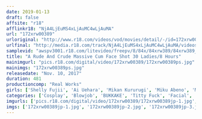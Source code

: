 ```yaml
---
date: 2019-01-13
draft: false
affsite: "r18"
afflinkr18: "NjA4LjEuMS4xLjAuMC4wLjAuMA"
url: "172xrw00389"
urloriginal: "http://www.r18.com/videos/vod/movies/detail/-/id=172xrw00389"
urlfinal: "http://media.r18.com/track/NjA4LjEuMS4xLjAuMC4wLjAuMA/videos/vod/movies/detail/-/id=172xrw00389"
samplevid: "awspv3001.r18.com/litevideo/freepv/8/84x/84xrw389/84xrw389_dmb_w.mp4"
title: "A Rude And Crude Massive Cum Face Shot 30 Ladies/8 Hours"
mainimgurl: "pics.r18.com/digital/video/172xrw00389/172xrw00389ps.jpg"
mainimgs: "172xrw00389ps.jpg"
releasedate: "Nov. 10, 2017"
duration: 481
productioncomp: "Real Works"
girls: ['Shelly Fujii', 'Ai Uehara', 'Mikan Kururugi', 'Miku Abeno', 'Minami Natsuki', 'Kanna Misaki', 'Nozomi Mikimoto', 'Shion Fujimoto', 'Shizuku Amai', 'Kanna Kitayama']
categories: ['Cosplay', 'Blowjob', 'BUKKAKE', 'Titty Fuck', 'Facial', 'Over 4 Hours', 'Hi-Def']
imgurls: ['pics.r18.com/digital/video/172xrw00389/172xrw00389jp-1.jpg', 'pics.r18.com/digital/video/172xrw00389/172xrw00389jp-2.jpg', 'pics.r18.com/digital/video/172xrw00389/172xrw00389jp-3.jpg', 'pics.r18.com/digital/video/172xrw00389/172xrw00389jp-4.jpg', 'pics.r18.com/digital/video/172xrw00389/172xrw00389jp-5.jpg', 'pics.r18.com/digital/video/172xrw00389/172xrw00389jp-6.jpg', 'pics.r18.com/digital/video/172xrw00389/172xrw00389jp-7.jpg', 'pics.r18.com/digital/video/172xrw00389/172xrw00389jp-8.jpg', 'pics.r18.com/digital/video/172xrw00389/172xrw00389jp-9.jpg', 'pics.r18.com/digital/video/172xrw00389/172xrw00389jp-10.jpg', 'pics.r18.com/digital/video/172xrw00389/172xrw00389jp-11.jpg', 'pics.r18.com/digital/video/172xrw00389/172xrw00389jp-12.jpg', 'pics.r18.com/digital/video/172xrw00389/172xrw00389jp-13.jpg', 'pics.r18.com/digital/video/172xrw00389/172xrw00389jp-14.jpg', 'pics.r18.com/digital/video/172xrw00389/172xrw00389jp-15.jpg', 'pics.r18.com/digital/video/172xrw00389/172xrw00389jp-16.jpg', 'pics.r18.com/digital/video/172xrw00389/172xrw00389jp-17.jpg', 'pics.r18.com/digital/video/172xrw00389/172xrw00389jp-18.jpg', 'pics.r18.com/digital/video/172xrw00389/172xrw00389jp-19.jpg', 'pics.r18.com/digital/video/172xrw00389/172xrw00389jp-20.jpg']
imgs: ['172xrw00389jp-1.jpg', '172xrw00389jp-2.jpg', '172xrw00389jp-3.jpg', '172xrw00389jp-4.jpg', '172xrw00389jp-5.jpg', '172xrw00389jp-6.jpg', '172xrw00389jp-7.jpg', '172xrw00389jp-8.jpg', '172xrw00389jp-9.jpg', '172xrw00389jp-10.jpg', '172xrw00389jp-11.jpg', '172xrw00389jp-12.jpg', '172xrw00389jp-13.jpg', '172xrw00389jp-14.jpg', '172xrw00389jp-15.jpg', '172xrw00389jp-16.jpg', '172xrw00389jp-17.jpg', '172xrw00389jp-18.jpg', '172xrw00389jp-19.jpg', '172xrw00389jp-20.jpg']
---
```

